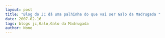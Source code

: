 ```yaml
---
layout: post
title: "Blog do JC dá uma palhinha do que vai ser Galo da Madrugada "
date: 2007-02-16
tags: blogs jc,Galo,Galo da Madrugada
author: None
---
```


 